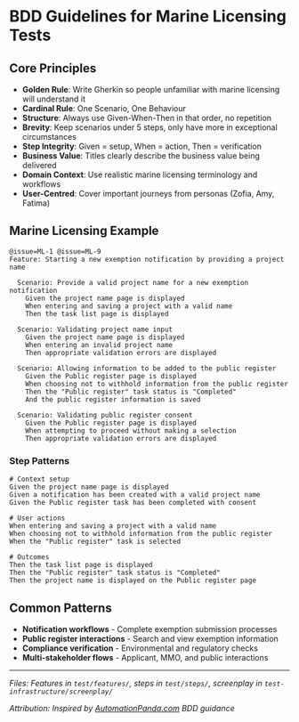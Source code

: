 # BDD Guidelines for Marine Licensing Tests

## Core Principles

- **Golden Rule**: Write Gherkin so people unfamiliar with marine licensing will understand it
- **Cardinal Rule**: One Scenario, One Behaviour
- **Structure**: Always use Given-When-Then in that order, no repetition
- **Brevity**: Keep scenarios under 5 steps, only have more in exceptional circumstances
- **Step Integrity**: Given = setup, When = action, Then = verification
- **Business Value**: Titles clearly describe the business value being delivered
- **Domain Context**: Use realistic marine licensing terminology and workflows
- **User-Centred**: Cover important journeys from personas (Zofia, Amy, Fatima)

## Marine Licensing Example

```gherkin
@issue=ML-1 @issue=ML-9
Feature: Starting a new exemption notification by providing a project name

  Scenario: Provide a valid project name for a new exemption notification
    Given the project name page is displayed
    When entering and saving a project with a valid name
    Then the task list page is displayed

  Scenario: Validating project name input
    Given the project name page is displayed
    When entering an invalid project name
    Then appropriate validation errors are displayed

  Scenario: Allowing information to be added to the public register
    Given the Public register page is displayed
    When choosing not to withhold information from the public register
    Then the "Public register" task status is "Completed"
    And the public register information is saved

  Scenario: Validating public register consent
    Given the Public register page is displayed
    When attempting to proceed without making a selection
    Then appropriate validation errors are displayed
```

### Step Patterns

```gherkin
# Context setup
Given the project name page is displayed
Given a notification has been created with a valid project name
Given the Public register task has been completed with consent

# User actions
When entering and saving a project with a valid name
When choosing not to withhold information from the public register
When the "Public register" task is selected

# Outcomes
Then the task list page is displayed
Then the "Public register" task status is "Completed"
Then the project name is displayed on the Public register page
```

## Common Patterns

- **Notification workflows** - Complete exemption submission processes
- **Public register interactions** - Search and view exemption information
- **Compliance verification** - Environmental and regulatory checks
- **Multi-stakeholder flows** - Applicant, MMO, and public interactions

---

_Files: Features in `test/features/`, steps in `test/steps/`, screenplay in `test-infrastructure/screenplay/`_

_Attribution: Inspired by [AutomationPanda.com](https://automationpanda.com) BDD guidance_
